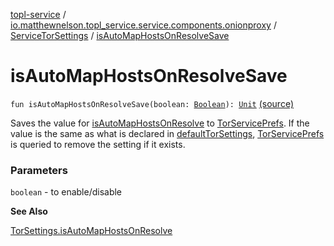 [topl-service](../../index.md) / [io.matthewnelson.topl_service.service.components.onionproxy](../index.md) / [ServiceTorSettings](index.md) / [isAutoMapHostsOnResolveSave](./is-auto-map-hosts-on-resolve-save.md)

# isAutoMapHostsOnResolveSave

`fun isAutoMapHostsOnResolveSave(boolean: `[`Boolean`](https://kotlinlang.org/api/latest/jvm/stdlib/kotlin/-boolean/index.html)`): `[`Unit`](https://kotlinlang.org/api/latest/jvm/stdlib/kotlin/-unit/index.html) [(source)](https://github.com/05nelsonm/TorOnionProxyLibrary-Android/blob/master/topl-service/src/main/java/io/matthewnelson/topl_service/service/components/onionproxy/ServiceTorSettings.kt#L847)

Saves the value for [isAutoMapHostsOnResolve](is-auto-map-hosts-on-resolve.md) to [TorServicePrefs](../../io.matthewnelson.topl_service.prefs/-tor-service-prefs/index.md). If the value is the same
as what is declared in [defaultTorSettings](default-tor-settings.md), [TorServicePrefs](../../io.matthewnelson.topl_service.prefs/-tor-service-prefs/index.md) is queried to remove the
setting if it exists.

### Parameters

`boolean` - to enable/disable

**See Also**

[TorSettings.isAutoMapHostsOnResolve](../../..//topl-core-base/io.matthewnelson.topl_core_base/-tor-settings/is-auto-map-hosts-on-resolve.md)

